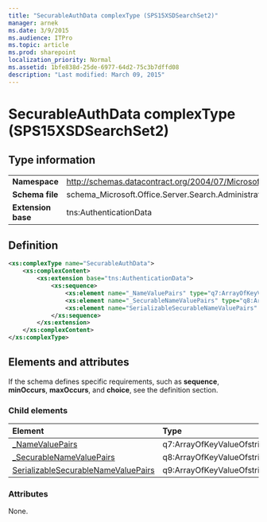 ```yaml
---
title: "SecurableAuthData complexType (SPS15XSDSearchSet2)"
manager: arnek
ms.date: 3/9/2015
ms.audience: ITPro
ms.topic: article
ms.prod: sharepoint
localization_priority: Normal
ms.assetid: 1bfe838d-25de-6977-64d2-75c3b7dffd08
description: "Last modified: March 09, 2015"
---
```


# SecurableAuthData complexType (SPS15XSDSearchSet2)

 
  
## Type information

|||
|:-----|:-----|
|**Namespace** <br/> |http://schemas.datacontract.org/2004/07/Microsoft.Office.Server.Search.Administration  <br/> |
|**Schema file** <br/> |schema_Microsoft.Office.Server.Search.Administration.xsd  <br/> |
|**Extension base** <br/> |tns:AuthenticationData  <br/> |
   
## Definition

```XML
<xs:complexType name="SecurableAuthData">
    <xs:complexContent>
        <xs:extension base="tns:AuthenticationData">
            <xs:sequence>
                <xs:element name="_NameValuePairs" type="q7:ArrayOfKeyValueOfstringstring" minOccurs="0"></xs:element>
                <xs:element name="_SecurableNameValuePairs" type="q8:ArrayOfKeyValueOfstringSecureStringX9wx7DhE" minOccurs="0"></xs:element>
                <xs:element name="SerializableSecurableNameValuePairs" type="q9:ArrayOfKeyValueOfstringstring" minOccurs="0"></xs:element>
            </xs:sequence>
        </xs:extension>
    </xs:complexContent>
</xs:complexType>

```

## Elements and attributes

If the schema defines specific requirements, such as **sequence**, **minOccurs**, **maxOccurs**, and **choice**, see the definition section. 
  
### Child elements

|**Element**|**Type**|**Description**|
|:-----|:-----|:-----|
|[_NameValuePairs](_namevaluepairs-element-securableauthdata-complextypesps15xsdsearchset2.md) <br/> |q7:ArrayOfKeyValueOfstringstring  <br/> ||
|[_SecurableNameValuePairs](_securablenamevaluepairs-element-securableauthdata-complextypesps15xsdsearchset2.md) <br/> |q8:ArrayOfKeyValueOfstringSecureStringX9wx7DhE  <br/> ||
|[SerializableSecurableNameValuePairs](serializablesecurablenamevaluepairs-element-securableauthdata-complextypesps15xs.md) <br/> |q9:ArrayOfKeyValueOfstringstring  <br/> ||
   
### Attributes

None.
  

